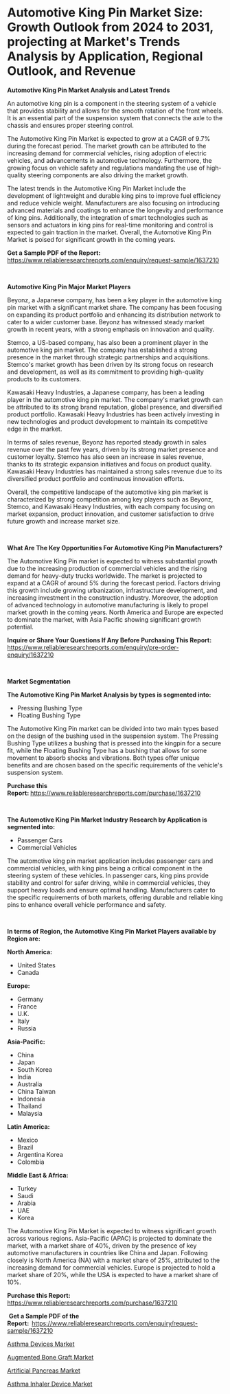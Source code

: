 <p><h1>Automotive King Pin Market Size: Growth Outlook from 2024 to 2031, projecting at Market's Trends Analysis by Application, Regional Outlook, and Revenue</h1></p><p><strong>Automotive King Pin Market Analysis and Latest Trends</strong></p>
<p><p>An automotive king pin is a component in the steering system of a vehicle that provides stability and allows for the smooth rotation of the front wheels. It is an essential part of the suspension system that connects the axle to the chassis and ensures proper steering control. </p><p>The Automotive King Pin Market is expected to grow at a CAGR of 9.7% during the forecast period. The market growth can be attributed to the increasing demand for commercial vehicles, rising adoption of electric vehicles, and advancements in automotive technology. Furthermore, the growing focus on vehicle safety and regulations mandating the use of high-quality steering components are also driving the market growth.</p><p>The latest trends in the Automotive King Pin Market include the development of lightweight and durable king pins to improve fuel efficiency and reduce vehicle weight. Manufacturers are also focusing on introducing advanced materials and coatings to enhance the longevity and performance of king pins. Additionally, the integration of smart technologies such as sensors and actuators in king pins for real-time monitoring and control is expected to gain traction in the market. Overall, the Automotive King Pin Market is poised for significant growth in the coming years.</p></p>
<p><strong>Get a Sample PDF of the Report:&nbsp;</strong> <a href="https://www.reliableresearchreports.com/enquiry/request-sample/1637210">https://www.reliableresearchreports.com/enquiry/request-sample/1637210</a></p>
<p>&nbsp;</p>
<p><strong>Automotive King Pin Major Market Players</strong></p>
<p><p>Beyonz, a Japanese company, has been a key player in the automotive king pin market with a significant market share. The company has been focusing on expanding its product portfolio and enhancing its distribution network to cater to a wider customer base. Beyonz has witnessed steady market growth in recent years, with a strong emphasis on innovation and quality.</p><p>Stemco, a US-based company, has also been a prominent player in the automotive king pin market. The company has established a strong presence in the market through strategic partnerships and acquisitions. Stemco's market growth has been driven by its strong focus on research and development, as well as its commitment to providing high-quality products to its customers.</p><p>Kawasaki Heavy Industries, a Japanese company, has been a leading player in the automotive king pin market. The company's market growth can be attributed to its strong brand reputation, global presence, and diversified product portfolio. Kawasaki Heavy Industries has been actively investing in new technologies and product development to maintain its competitive edge in the market.</p><p>In terms of sales revenue, Beyonz has reported steady growth in sales revenue over the past few years, driven by its strong market presence and customer loyalty. Stemco has also seen an increase in sales revenue, thanks to its strategic expansion initiatives and focus on product quality. Kawasaki Heavy Industries has maintained a strong sales revenue due to its diversified product portfolio and continuous innovation efforts.</p><p>Overall, the competitive landscape of the automotive king pin market is characterized by strong competition among key players such as Beyonz, Stemco, and Kawasaki Heavy Industries, with each company focusing on market expansion, product innovation, and customer satisfaction to drive future growth and increase market size.</p></p>
<p>&nbsp;</p>
<p><strong>What Are The Key Opportunities For Automotive King Pin Manufacturers?</strong></p>
<p><p>The Automotive King Pin market is expected to witness substantial growth due to the increasing production of commercial vehicles and the rising demand for heavy-duty trucks worldwide. The market is projected to expand at a CAGR of around 5% during the forecast period. Factors driving this growth include growing urbanization, infrastructure development, and increasing investment in the construction industry. Moreover, the adoption of advanced technology in automotive manufacturing is likely to propel market growth in the coming years. North America and Europe are expected to dominate the market, with Asia Pacific showing significant growth potential.</p></p>
<p><strong>Inquire or Share Your Questions If Any Before Purchasing This Report:</strong> <a href="https://www.reliableresearchreports.com/enquiry/pre-order-enquiry/1637210">https://www.reliableresearchreports.com/enquiry/pre-order-enquiry/1637210</a></p>
<p>&nbsp;</p>
<p><strong>Market Segmentation</strong></p>
<p><strong>The Automotive King Pin Market Analysis by types is segmented into:</strong></p>
<p><ul><li>Pressing Bushing Type</li><li>Floating Bushing Type</li></ul></p>
<p><p>The Automotive King Pin market can be divided into two main types based on the design of the bushing used in the suspension system. The Pressing Bushing Type utilizes a bushing that is pressed into the kingpin for a secure fit, while the Floating Bushing Type has a bushing that allows for some movement to absorb shocks and vibrations. Both types offer unique benefits and are chosen based on the specific requirements of the vehicle's suspension system.</p></p>
<p><strong>Purchase this Report:&nbsp;</strong><a href="https://www.reliableresearchreports.com/purchase/1637210">https://www.reliableresearchreports.com/purchase/1637210</a></p>
<p>&nbsp;</p>
<p><strong>The Automotive King Pin Market Industry Research by Application is segmented into:</strong></p>
<p><ul><li>Passenger Cars</li><li>Commercial Vehicles</li></ul></p>
<p><p>The automotive king pin market application includes passenger cars and commercial vehicles, with king pins being a critical component in the steering system of these vehicles. In passenger cars, king pins provide stability and control for safer driving, while in commercial vehicles, they support heavy loads and ensure optimal handling. Manufacturers cater to the specific requirements of both markets, offering durable and reliable king pins to enhance overall vehicle performance and safety.</p></p>
<p>&nbsp;</p>
<p><strong>In terms of Region, the Automotive King Pin Market Players available by Region are:</strong></p>
<p>
    <p> <strong> North America: </strong>
        <ul>
            <li>United States</li>
            <li>Canada</li>
        </ul>
        </p> 
    <p> <strong> Europe: </strong>
        <ul>
            <li>Germany</li>
            <li>France</li>
            <li>U.K.</li>
            <li>Italy</li>
            <li>Russia</li>
        </ul>
        </p> 
    <p> <strong> Asia-Pacific: </strong>
        <ul>
            <li>China</li>
            <li>Japan</li>
            <li>South Korea</li>
            <li>India</li>
            <li>Australia</li>
            <li>China Taiwan</li>
            <li>Indonesia</li>
            <li>Thailand</li>
            <li>Malaysia</li>
        </ul>
        </p> 
    <p> <strong> Latin America: </strong>
        <ul>
            <li>Mexico</li>
            <li>Brazil</li>
            <li>Argentina Korea</li>
            <li>Colombia</li>
        </ul>
        </p> 
    <p> <strong> Middle East & Africa: </strong>
        <ul>
            <li>Turkey</li>
            <li>Saudi</li>
            <li>Arabia</li>
            <li>UAE</li>
            <li>Korea</li>
        </ul>
    </p>
    </p>
<p><p>The Automotive King Pin Market is expected to witness significant growth across various regions. Asia-Pacific (APAC) is projected to dominate the market, with a market share of 40%, driven by the presence of key automotive manufacturers in countries like China and Japan. Following closely is North America (NA) with a market share of 25%, attributed to the increasing demand for commercial vehicles. Europe is projected to hold a market share of 20%, while the USA is expected to have a market share of 10%.</p></p>
<p><strong>Purchase this Report: </strong><a href="https://www.reliableresearchreports.com/purchase/1637210">https://www.reliableresearchreports.com/purchase/1637210</a></p>
<p>&nbsp;<strong>Get a Sample PDF of the Report:&nbsp;&nbsp;</strong><a href="https://www.reliableresearchreports.com/enquiry/request-sample/1637210">https://www.reliableresearchreports.com/enquiry/request-sample/1637210</a></p>
<p><strong></strong></p>
<p><p><a href="https://medium.com/@aliabrakus/asthma-devices-market-the-key-to-successful-business-strategy-forecast-till-2031-fd5025f7ee47">Asthma Devices Market</a></p><p><a href="https://medium.com/@aliabrakus/augmented-bone-graft-nbsp-market-focuses-on-market-share-size-and-projected-forecast-till-2031-a31dc42f32c9">Augmented Bone Graft Market</a></p><p><a href="https://medium.com/@aliabrakus/artificial-pancreas-market-insights-into-market-cagr-market-trends-and-growth-strategies-a8c1ae6ce4cc">Artificial Pancreas Market</a></p><p><a href="https://medium.com/@aliabrakus/asthma-inhaler-device-market-trends-and-market-analysis-forecasted-for-period-2024-2031-43968b1d02c5">Asthma Inhaler Device Market</a></p></p>